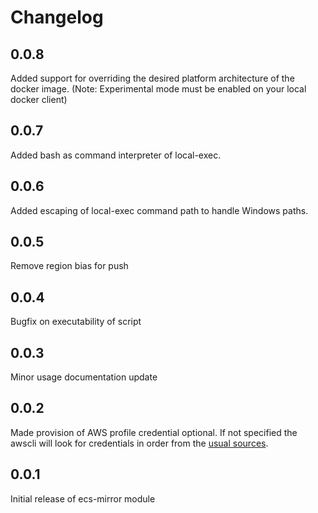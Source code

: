 # Changelog

## 0.0.8

Added support for overriding the desired platform architecture of the docker image. (Note: Experimental mode must be enabled on your local docker client)

## 0.0.7

Added bash as command interpreter of local-exec.

## 0.0.6

Added escaping of local-exec command path to handle Windows paths.

## 0.0.5

Remove region bias for push

## 0.0.4

Bugfix on executability of script

## 0.0.3

Minor usage documentation update

## 0.0.2

Made provision of AWS profile credential optional. If not specified the awscli will look for credentials in order from the [usual sources](https://docs.aws.amazon.com/cli/latest/userguide/cli-configure-files.html).

## 0.0.1

Initial release of ecs-mirror module